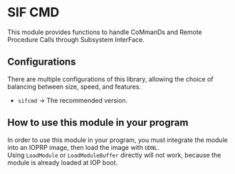 # SIF CMD

This module provides functions to handle CoMmanDs and Remote Procedure Calls through Subsystem InterFace.  

## Configurations

There are multiple configurations of this library, allowing the choice of
balancing between size, speed, and features.

*   `sifcmd` -> The recommended version.

## How to use this module in your program

In order to use this module in your program, you must integrate the module into
an IOPRP image, then load the image with `UDNL`.\
Using `LoadModule` or `LoadModuleBuffer` directly will not work, because the
module is already loaded at IOP boot.

